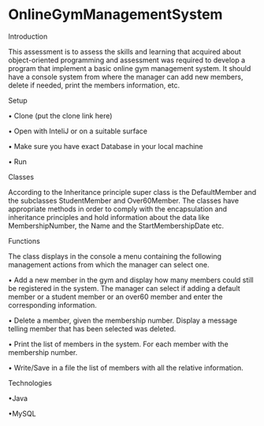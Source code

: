 # OnlineGymManagementSystem

Introduction

This assessment is to assess the skills and learning that acquired about object-oriented programming and assessment was required to develop a program that implement a basic online gym management system. It should have a console system from where the manager can add new members, delete if needed, print the members information, etc.

Setup

•	Clone (put the clone link here) 

•	Open with InteliJ or on a suitable surface 

•	Make sure you have exact Database in your local machine

•	Run

Classes

According to the Inheritance principle super class is the DefaultMember and the subclasses StudentMember and Over60Member. The classes have appropriate methods in order to comply with the encapsulation and inheritance principles and hold information about the data like MembershipNumber, the Name and the StartMembershipDate etc.

Functions

The class displays in the console a menu containing the following management actions from which the manager can select one.

•	Add a new member in the gym and display how many members could still be registered in the system. The manager can select if adding a default member or a student member or an over60 member and enter the corresponding information.

•	Delete a member, given the membership number. Display a message telling member that has been selected was deleted.

•	Print the list of members in the system. For each member with the membership number.

•	Write/Save in a file the list of members with all the relative information.

Technologies

•Java

•MySQL

